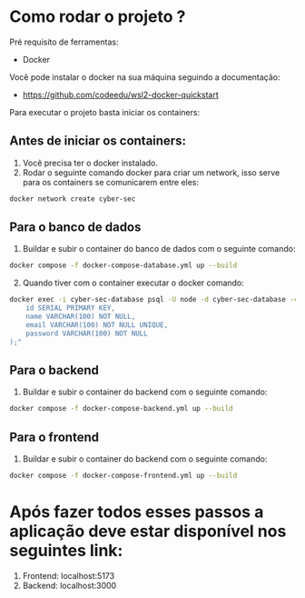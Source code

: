 # Como rodar o projeto ? 

Pré requisito de ferramentas:

- Docker

Você pode instalar o docker na sua máquina seguindo a documentação:

- https://github.com/codeedu/wsl2-docker-quickstart

Para executar o projeto basta iniciar os containers:

## Antes de iniciar os containers:

1. Você precisa ter o docker instalado.
2. Rodar o seguinte comando docker para criar um network, isso serve para os containers se comunicarem entre eles:
```bash
docker network create cyber-sec
```

## Para o banco de dados

1. Buildar e subir o container do banco de dados com o seguinte comando:
```bash
docker compose -f docker-compose-database.yml up --build
```

2. Quando tiver com o container executar o docker comando:
```bash
docker exec -i cyber-sec-database psql -U node -d cyber-sec-database -c "CREATE TABLE users (
    id SERIAL PRIMARY KEY,
    name VARCHAR(100) NOT NULL,
    email VARCHAR(100) NOT NULL UNIQUE,
    password VARCHAR(100) NOT NULL
);"
```

## Para o backend

1. Buildar e subir o container do backend com o seguinte comando:

```bash
docker compose -f docker-compose-backend.yml up --build
```

## Para o frontend

1. Buildar e subir o container do backend com o seguinte comando:

```bash
docker compose -f docker-compose-frontend.yml up --build
```

# Após fazer todos esses passos a aplicação deve estar disponível nos seguintes link:

1. Frontend: localhost:5173
2. Backend: localhost:3000

